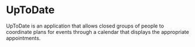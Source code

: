 # UpToDate

UpToDate is an application that allows closed groups of people to coordinate plans for events through a calendar that displays the appropriate appointments.
